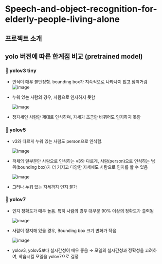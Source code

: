 # Speech-and-object-recognition-for-elderly-people-living-alone


## 프로젝트 소개


## yolo 버전에 따른 한계점 비교 (pretrained model)

### 📌 yolov3 tiny
- 인식이 매우 불안정함. bounding box가 지속적으로 나타나지 않고 깜빡거림
  ![image](https://github.com/MechanIT/Speech-and-object-recognition-for-elderly-people-living-alone/assets/161675231/d5425817-fbd0-4613-8a26-f994f2d2bcf6)



- 누워 있는 사람의 경우, 사람으로 인지하지 못함
  
  ![image](https://github.com/MechanIT/Speech-and-object-recognition-for-elderly-people-living-alone/assets/161675231/a916836d-6226-4f9a-9d6a-21c6afcd0092)



- 정자세인 사람만 제대로 인식하며, 자세가 조금만 바뀌어도 인지하지 못함


### 📌 yolov5
- v3와 다르게 누워 있는 사람도 person으로 인식함.

   ![image](https://github.com/MechanIT/Speech-and-object-recognition-for-elderly-people-living-alone/assets/161675231/9c982336-01f1-43bb-bb86-b8f10b3be2e5)



- 객체의 일부분만 사람으로 인식하는 v3와 다르게, 사람(person)으로 인식하는 범위(bounding box)가 더 커지고 다양한 자세에도 사람으로 인지를 할 수 있음

  ![image](https://github.com/MechanIT/Speech-and-object-recognition-for-elderly-people-living-alone/assets/161675231/37b5bc68-136f-4ab9-a3ea-0e15fdcbd273)



- 그러나 누워 있는 자세까지 인지 불가


  
### 📌 yolov7
- 인지 정확도가 매우 높음. 특히 사람의 경우 대부분 90% 이상의 정확도가 출력됨

  ![image](https://github.com/MechanIT/Speech-and-object-recognition-for-elderly-people-living-alone/assets/161675231/d9f2adcf-609b-443f-9be3-dca6db582119)


- 사람이 정지해 있을 경우,  Bounding box 크기 변화가 작음

  ![image](https://github.com/MechanIT/Speech-and-object-recognition-for-elderly-people-living-alone/assets/161675231/c5563ec0-f5fe-4716-821e-609f3247aa28)


- yolov3, yolov5보다 실시간성이 매우 좋음
	→ 모델의 실시간성과 정확성을 고려하여, 학습시킬 모델을 yolov7으로 결정
